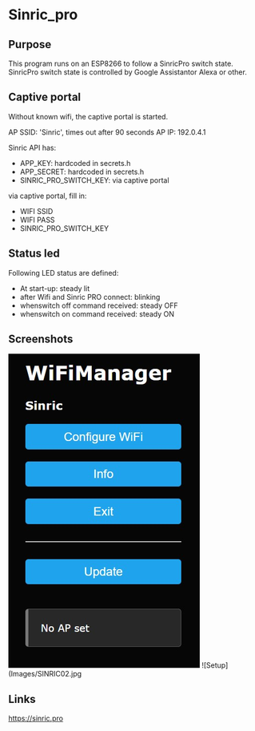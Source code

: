 # Sinric_pro
## Purpose 
This program runs on an ESP8266 to follow a SinricPro switch state. SinricPro switch state is controlled by Google Assistantor Alexa or other.

## Captive portal
Without known wifi, the captive portal is started.

AP SSID: 'Sinric', times out after 90 seconds
AP IP: 192.0.4.1

Sinric API has:
- APP_KEY:                  hardcoded in secrets.h
- APP_SECRET:               hardcoded in secrets.h
- SINRIC_PRO_SWITCH_KEY:    via captive portal

via captive portal, fill in:
- WIFI SSID
- WIFI PASS
- SINRIC_PRO_SWITCH_KEY

## Status led

Following LED status are defined:
- At start-up: steady lit
- after Wifi and Sinric PRO connect:    blinking
- whenswitch off command received:      steady OFF
- whenswitch on command received:       steady ON


## Screenshots

![Setup](Images/SINRIC01.jpg)
![Setup](Images/SINRIC02.jpg


## Links

https://sinric.pro